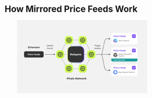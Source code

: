 # How Mirrored Price Feeds Work

<figure><img src="../../../.gitbook/assets/image (1) (1) (1) (1).png" alt=""><figcaption></figcaption></figure>
